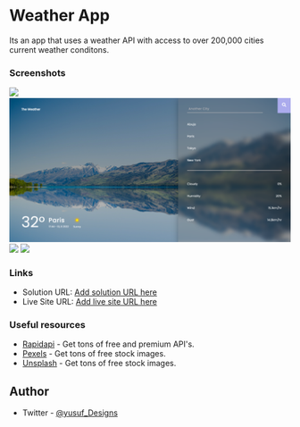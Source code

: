 #  Weather App

Its an app that uses a weather API with access to over 200,000 cities current weather conditons.

### Screenshots

![](./screenshots/screenshot1.png)
![](./screenshots/screenshot2.png)
![](./screenshots/screenshot3.png)
![](./screenshots/screenshot4.png)

### Links

- Solution URL: [Add solution URL here](https://your-solution-url.com)
- Live Site URL: [Add live site URL here](https://your-live-site-url.com)

### Useful resources

- [Rapidapi](https://rapidapi.com/hub) - Get tons of free and premium API's.
- [Pexels](https://www.pexels.com/) - Get tons of free stock images.
- [Unsplash](https://unsplash.com/) - Get tons of free stock images.

## Author
- Twitter - [@yusuf_Designs](https://twitter.com/yusuf_Designs)
